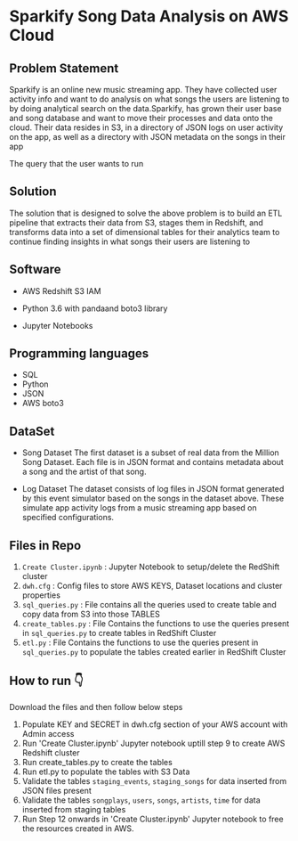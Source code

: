 # Sparkify Song Data Analysis on AWS Cloud

## Problem Statement

Sparkify is an online new music streaming app. They have collected user activity info
and want to do analysis on what songs the users are listening to by doing analytical
search on the data.Sparkify, has grown their user base and song database and want to
move their processes and data onto the cloud. Their data resides in S3, in a directory
of JSON logs on user activity on the app, as well as a directory with JSON metadata on
the songs in their app

The query that the user wants to run

## Solution

The solution that is designed to solve the above problem is to build an ETL pipeline that
extracts their data from S3, stages them in Redshift, and transforms data into a set of
dimensional tables for their analytics team to continue finding insights in what songs
their users are listening to

## Software

*  AWS
    Redshift
    S3
    IAM

*  Python 3.6 with pandaand boto3 library
*  Jupyter Notebooks

## Programming languages

*  SQL
*  Python
*  JSON
*  AWS boto3

## DataSet

*  Song Dataset
    The first dataset is a subset of real data from the Million Song Dataset. Each file is in
    JSON format and contains metadata about a song and the artist of that song.

*  Log Dataset
    The  dataset consists of log files in JSON format generated by this event simulator based on
    the songs in the dataset above. These simulate app activity logs from a music streaming app
    based on specified  configurations.

## Files in Repo

1. `Create Cluster.ipynb` : Jupyter Notebook to setup/delete the RedShift cluster
2. `dwh.cfg`              : Config files to store AWS KEYS, Dataset locations and cluster properties
3. `sql_queries.py`       : File contains all the queries used to create table and copy data from S3 into those TABLES
4. `create_tables.py`     : File Contains the functions to use the queries present in `sql_queries.py` to create tables
                            in RedShift Cluster
5. `etl.py`               : File Contains the functions to use the queries present in `sql_queries.py` to populate the tables
                            created earlier in RedShift Cluster

## How to run :point_down:

Download the files and then follow below steps

1. Populate KEY and SECRET in dwh.cfg section of your AWS account with Admin access
2. Run 'Create Cluster.ipynb' Jupyter notebook uptill step 9 to create AWS Redshift cluster
3. Run create_tables.py to create the tables
4. Run etl.py to populate the tables with S3 Data
5. Validate the tables `staging_events`, `staging_songs` for data inserted from
    JSON files present
6. Validate the tables `songplays`, `users`, `songs`, `artists`, `time` for data inserted from
    staging tables
7. Run Step 12 onwards in 'Create Cluster.ipynb' Jupyter notebook  to free the resources created in AWS.
